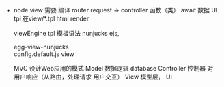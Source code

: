 - node view 需要 编译
  router request => controller 函数（类） await 数据
  UI  tpl  在view/*.tpl   html render

  viewEngine tpl   模板语法 nunjucks ejs, 

  egg-view-nunjucks  
  config.default.js   view 

  MVC 设计Web应用的模式
  Model 数据逻辑  database 
  Controller 控制器 对用户响应（从路由，处理请求  用户交互）
  View 模型层， UI 